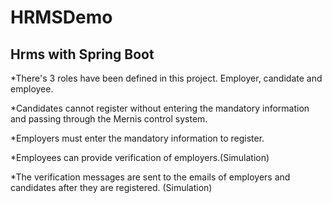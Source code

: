 # HRMSDemo
## Hrms with Spring Boot
 
*There's 3 roles have been defined in this project. Employer, candidate and employee. 

*Candidates cannot register without entering the mandatory information and passing through the Mernis control system.

*Employers must enter the mandatory information to register. 

*Employees can provide verification of employers.(Simulation)

*The verification messages are sent to the emails of employers and candidates after they are registered. (Simulation)
